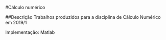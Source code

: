 #Cálculo numérico

##Descrição
Trabalhos produzidos para a disciplina de Cálculo Numérico em 2019/1

Implementação: Matlab
